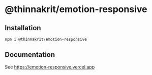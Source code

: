 # @thinnakrit/emotion-responsive

## Installation

```
npm i @thinnakrit/emotion-responsive
```

## Documentation

See https://emotion-responsive.vercel.app
